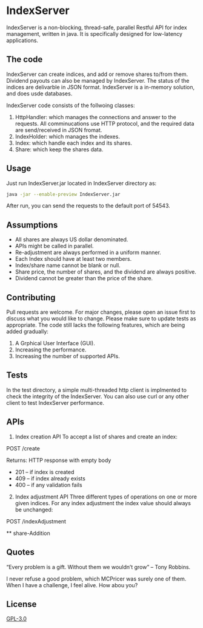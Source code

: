 # IndexServer
IndexServer is a non-blocking, thread-safe, parallel Restful API for index management, written in java. It is specifically designed for low-latency applications.



## The code
IndexServer can create indices, and add or remove shares to/from them. Dividend payouts can also be managed by IndexServer.
The status of the indices are delivarble in JSON format. IndexServer is a in-memory solution, and does usde databases.

IndexServer code consists of the follwoing classes:
1.	HttpHandler: which manages the connections and answer to the requests. All comminucations use HTTP protocol, and the required data are send/received in JSON fromat.
2.	IndexHolder: which manages the indexes.
3.	Index: which handle each index and its shares.
4.	Share: which keep the shares data.


## Usage
Just run IndexServer.jar located in IndexServer directory as:

```bash
java -jar --enable-preview IndexServer.jar
```

After run, you can send the requests to the default port of 54543.



## Assumptions
* All shares are always US dollar denominated.
* APIs might be called in parallel.
* Re-adjustment are always performed in a uniform manner.
* Each Index should have at least two members.
* Index/share name cannot be blank or null.
* Share price, the number of shares, and the dividend are always positive.
* Dividend cannot be greater than the price of the share.



## Contributing
Pull requests are welcome. For major changes, please open an issue first to discuss what you would like to change.
Please make sure to update tests as appropriate.
The code still lacks the following features, which are being added gradually:

1. A Grphical User Interface (GUI).
2. Increasing the performance.
3. Increasing the number of supported APIs.


## Tests
In the test directory, a simple multi-threaded http client is implmented to check the integrity of the IndexServer. You can also use curl or any other client to test IndexServer performance.


## APIs
1.	Index creation API
To accept a list of shares and create an index:

POST /create

Returns: HTTP response with empty body
* 201 – if index is created
* 409 – if index already exists
* 400 – if any validation fails

2. Index adjustment API
Three different types of operations on one or more given indices. For any index adjustment the index value should always be unchanged:

POST /indexAdjustment

** share-Addition

## Quotes
“Every problem is a gift. Without them we wouldn’t grow” – Tony Robbins.

I never refuse a good problem, which MCPricer was surely one of them. When I have a challenge, I feel alive. How abou you?
 
 
 
## License
[GPL-3.0](https://www.gnu.org/licenses/gpl-3.0.en.html)
